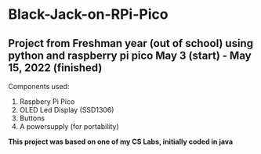 # Black-Jack-on-RPi-Pico
Project from Freshman year (out of school) using python and raspberry pi pico
May 3 (start) - May 15, 2022 (finished)
--------
Components used:
1. Raspbery Pi Pico
2. OLED Led Display (SSD1306)
3. Buttons
4. A powersupply (for portability)

**This project was based on one of my CS Labs, initially coded in java**
